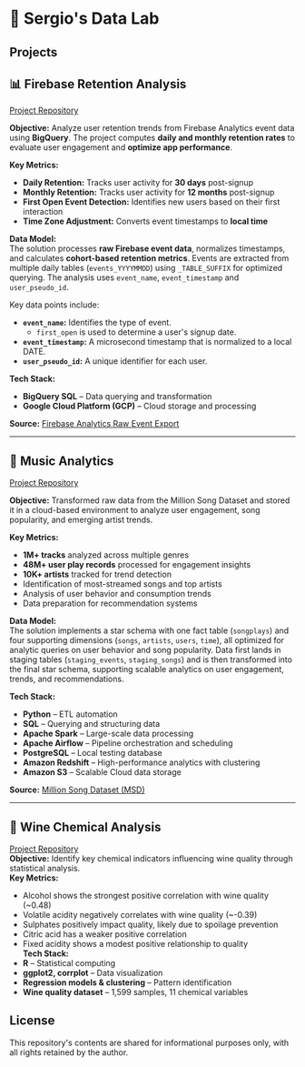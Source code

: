 # 🔬 Sergio's Data Lab

## Projects

## 📊 Firebase Retention Analysis  
[Project Repository](./Firebase%20Retention%20Analysis)  

**Objective:** Analyze user retention trends from Firebase Analytics event data using **BigQuery**. The project computes **daily and monthly retention rates** to evaluate user engagement and **optimize app performance**.  

**Key Metrics:**  
- **Daily Retention:** Tracks user activity for **30 days** post-signup  
- **Monthly Retention:** Tracks user activity for **12 months** post-signup  
- **First Open Event Detection:** Identifies new users based on their first interaction  
- **Time Zone Adjustment:** Converts event timestamps to **local time**  

**Data Model:**  
The solution processes **raw Firebase event data**, normalizes timestamps, and calculates **cohort-based retention metrics**. Events are extracted from multiple daily tables (`events_YYYYMMDD`) using `_TABLE_SUFFIX` for optimized querying. The analysis uses `event_name`, `event_timestamp` and `user_pseudo_id`.

Key data points include:
- **`event_name`:** Identifies the type of event.  
  - `first_open` is used to determine a user's signup date.
- **`event_timestamp`:** A microsecond timestamp that is normalized to a local DATE.
- **`user_pseudo_id`:** A unique identifier for each user.

**Tech Stack:**  
- **BigQuery SQL** – Data querying and transformation  
- **Google Cloud Platform (GCP)** – Cloud storage and processing  

**Source:** [Firebase Analytics Raw Event Export](https://firebase.google.com/docs/projects/bigquery-export)  


---
## 🎼 Music Analytics
[Project Repository](./Music%20Analytics)  

**Objective:** Transformed raw data from the Million Song Dataset and stored it in a cloud-based environment to analyze user engagement, song popularity, and emerging artist trends.

**Key Metrics:**  
- **1M+ tracks** analyzed across multiple genres
- **48M+ user play records** processed for engagement insights
- **10K+ artists** tracked for trend detection
- Identification of most-streamed songs and top artists
- Analysis of user behavior and consumption trends
- Data preparation for recommendation systems

**Data Model:**  
The solution implements a star schema with one fact table (`songplays`) and four supporting dimensions (`songs`, `artists`, `users`, `time`), all optimized for analytic queries on user behavior and song popularity. Data first lands in staging tables (`staging_events`, `staging_songs`) and is then transformed into the final star schema, supporting scalable analytics on user engagement, trends, and recommendations.

**Tech Stack:**  
- **Python** – ETL automation
- **SQL** – Querying and structuring data
- **Apache Spark** – Large-scale data processing
- **Apache Airflow** – Pipeline orchestration and scheduling
- **PostgreSQL** – Local testing database
- **Amazon Redshift** – High-performance analytics with clustering
- **Amazon S3** – Scalable Cloud data storage

**Source:** [Million Song Dataset (MSD)](http://millionsongdataset.com/)  


---
## 🍷 Wine Chemical Analysis  
[Project Repository](./Wine%20Chemical%20Analysis)  
**Objective:** Identify key chemical indicators influencing wine quality through statistical analysis.  
**Key Metrics:**  
- Alcohol shows the strongest positive correlation with wine quality (~0.48)  
- Volatile acidity negatively correlates with wine quality (~-0.39)  
- Sulphates positively impact quality, likely due to spoilage prevention  
- Citric acid has a weaker positive correlation  
- Fixed acidity shows a modest positive relationship to quality  
**Tech Stack:**  
- **R** – Statistical computing  
- **ggplot2, corrplot** – Data visualization  
- **Regression models & clustering** – Pattern identification  
- **Wine quality dataset** – 1,599 samples, 11 chemical variables  
## License
This repository's contents are shared for informational purposes only, with all rights retained by the author.
